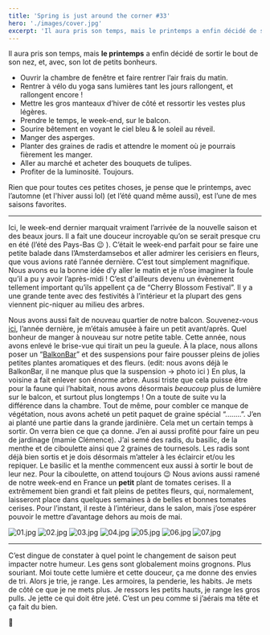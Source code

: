 ```yaml
---
title: 'Spring is just around the corner #33'
hero: './images/cover.jpg'
excerpt: 'Il aura pris son temps, mais le printemps a enfin décidé de sortir le bout de son nez, et, avec, son lot de petits bonheurs. • Ouvrir la chambre de fenêtre et faire rentrer l’air frais du matin. • Rentrer à vélo du yoga sans lumières tant les jours rallongent, et rallongent encore ! •'
---
```


Il aura pris son temps, mais **le printemps** a enfin décidé de sortir le bout de son nez, et, avec, son lot de petits bonheurs.

- Ouvrir la chambre de fenêtre et faire rentrer l’air frais du matin.
- Rentrer à vélo du yoga sans lumières tant les jours rallongent, et rallongent encore !
- Mettre les gros manteaux d’hiver de côté et ressortir les vestes plus légères.
- Prendre le temps, le week-end, sur le balcon.
- Sourire bêtement en voyant le ciel bleu & le soleil au réveil.
- Manger des asperges.
- Planter des graines de radis et attendre le moment où je pourrais fièrement les manger.
- Aller au marché et acheter des bouquets de tulipes.
- Profiter de la luminosité. Toujours.

Rien que pour toutes ces petites choses, je pense que le printemps, avec l’automne (et l'hiver aussi lol) (et l’été quand même aussi), est l’une de mes saisons favorites.

---

Ici, le week-end dernier marquait vraiment l’arrivée de la nouvelle saison et des beaux jours. Il a fait une douceur incroyable qu’on se serait presque cru en été (l’été des Pays-Bas 😉 ). C’était le week-end parfait pour se faire une petite balade dans l’Amsterdamsebos et aller admirer les cerisiers en fleurs, que vous avions raté l’année dernière. C’est tout simplement magnifique. Nous avons eu la bonne idée d’y aller le matin et je n’ose imaginer la foule qu’il a pu y avoir l’après-midi ! C’est d'ailleurs devenu un évènement tellement important qu’ils appellent ça de “Cherry Blossom Festival”. Il y a une grande tente avec des festivités à l’intérieur et la plupart des gens viennent pic-niquer au milieu des arbres.

Nous avons aussi fait de nouveau quartier de notre balcon. Souvenez-vous [ici](balcon/), l’année dernière, je m’étais amusée à faire un petit avant/après. Quel bonheur de manger à nouveau sur notre petite table. Cette année, nous avons enlevé le brise-vue qui tirait un peu la gueule. À la place, nous allons poser un “[BalkonBar](https://balkonbar.com/)” et des suspensions pour faire pousser pleins de jolies petites plantes aromatiques et des fleurs. (edit: nous avons déjà le BalkonBar, il ne manque plus que la suspension -> photo ici ) En plus, la voisine a fait enlever son énorme arbre. Aussi triste que cela puisse être pour la faune qui l’habitait, nous avons désormais _beaucoup_ plus de lumière sur le balcon, et surtout plus longtemps ! On a toute de suite vu la différence dans la chambre. Tout de même, pour combler ce manque de végétation, nous avons acheté un petit paquet de graine spécial “........”. J’en ai planté une partie dans la grande jardinière. Cela met un certain temps à sortir. On verra bien ce que ça donne. J’en ai aussi profité pour faire un peu de jardinage (mamie Clémence). J’ai semé des radis, du basilic, de la menthe et de ciboulette ainsi que 2 graines de tournesols. Les radis sont déjà bien sortis et je dois désormais m’atteler à les éclaircir et/ou les repiquer. Le basilic et la menthe commencent eux aussi à sortir le bout de leur nez. Pour la ciboulette, on attend toujours 😉 Nous avions aussi ramené de notre week-end en France un **petit** plant de tomates cerises. Il a extrêmement bien grandi et fait pleins de petites fleurs, qui, normalement, laisseront place dans quelques semaines à de belles et bonnes tomates cerises. Pour l’instant, il reste à l’intérieur, dans le salon, mais j’ose espérer pouvoir le mettre d’avantage dehors au mois de mai.

<gallery>
<img alt="01.jpg" src="./images/01.jpg">
<img alt="02.jpg" src="./images/02.jpg">
<img alt="03.jpg" src="./images/03.jpg">
<img alt="04.jpg" src="./images/04.jpg" title="Haut: Sézane - Lunettes: Tens - Montre: Activité Pop de Nokia Health - Sac à main: Galeries La Fayette" />
<img alt="05.jpg" src="./images/05.jpg" title="Lunettes: Rayban - Écharpe: Monsieurs Studio by Comme un Camion - Manteau: Massimo Dutti" />
<img alt="06.jpg" src="./images/06.jpg">
<img alt="07.jpg" src="./images/07.jpg">
</gallery>

---

C’est dingue de constater à quel point le changement de saison peut impacter notre humeur. Les gens sont globalement moins grognons. Plus souriant. Moi toute cette lumière et cette douceur, ça me donne des envies de tri. Alors je trie, je range. Les armoires, la penderie, les habits. Je mets de côté ce que je ne mets plus. Je ressors les petits hauts, je range les gros pulls. Je jette ce qui doit être jeté. C’est un peu comme si j’aérais ma tête et ça fait du bien.

💛
